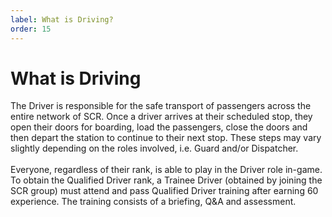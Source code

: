 ```yaml
---
label: What is Driving?
order: 15
---
```

# What is Driving
The Driver is responsible for the safe transport of passengers across the entire network of SCR. Once a driver
arrives at their scheduled stop, they open their doors for boarding, load the passengers, close the doors and
then depart the station to continue to their next stop. These steps may vary slightly depending on the roles
involved, i.e. Guard and/or Dispatcher.
<br><br>
Everyone, regardless of their rank, is able to play in the Driver role in-game. To obtain the Qualified Driver rank,
a Trainee Driver (obtained by joining the SCR group) must attend and pass Qualified Driver training after
earning 60 experience. The training consists of a briefing, Q&A and assessment.